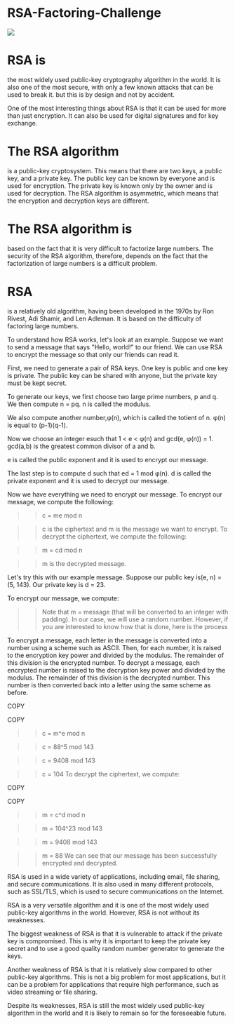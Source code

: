 # RSA-Factoring-Challenge
![](https://cdn.hashnode.com/res/hashnode/image/unsplash/FnA5pAzqhMM/upload/v1664867430622/yP5GJxzOL.jpeg?w=1600&h=840&fit=crop&crop=entropy&auto=compress,format&format=webp)
# RSA is
the most widely used public-key cryptography algorithm in the world. It is also one of the most secure, with only a few known attacks that can be used to break it. but this is by design and not by accident.

One of the most interesting things about RSA is that it can be used for more than just encryption. It can also be used for digital signatures and for key exchange.

# The RSA algorithm 
is a public-key cryptosystem. This means that there are two keys, a public key, and a private key. The public key can be known by everyone and is used for encryption. The private key is known only by the owner and is used for decryption. The RSA algorithm is asymmetric, which means that the encryption and decryption keys are different.

# The RSA algorithm is
based on the fact that it is very difficult to factorize large numbers. The security of the RSA algorithm, therefore, depends on the fact that the factorization of large numbers is a difficult problem.

# RSA 
is a relatively old algorithm, having been developed in the 1970s by Ron Rivest, Adi Shamir, and Len Adleman. It is based on the difficulty of factoring large numbers.

To understand how RSA works, let's look at an example. Suppose we want to send a message that says "Hello, world!" to our friend. We can use RSA to encrypt the message so that only our friends can read it.

First, we need to generate a pair of RSA keys. One key is public and one key is private. The public key can be shared with anyone, but the private key must be kept secret.

To generate our keys, we first choose two large prime numbers, p and q. We then compute n = pq. n is called the modulus.

We also compute another number,φ(n), which is called the totient of n. φ(n) is equal to (p-1)(q-1).

Now we choose an integer esuch that 1 < e < φ(n) and gcd(e, φ(n)) = 1. gcd(a,b) is the greatest common divisor of a and b.

e is called the public exponent and it is used to encrypt our message.

The last step is to compute d such that ed = 1 mod φ(n). d is called the private exponent and it is used to decrypt our message.

Now we have everything we need to encrypt our message. To encrypt our message, we compute the following:

>> c = me mod n

>> c is the ciphertext and m is the message we want to encrypt. To decrypt the ciphertext, we compute the following:

>>m = cd mod n

>>m is the decrypted message.

Let's try this with our example message. Suppose our public key is(e, n) = (5, 143). Our private key is d = 23.

To encrypt our message, we compute:

>> Note that m = message (that will be converted to an integer with padding). In our case, we will use a random number. However, if you are interested to know how that is done, here is the process

To encrypt a message, each letter in the message is converted into a number using a scheme such as ASCII. Then, for each number, it is raised to the encryption key power and divided by the modulus. The remainder of this division is the encrypted number. To decrypt a message, each encrypted number is raised to the decryption key power and divided by the modulus. The remainder of this division is the decrypted number. This number is then converted back into a letter using the same scheme as before.


COPY

COPY
>> c = m^e mod n

>> c = 88^5 mod 143

>> c = 9408 mod 143

>> c = 104
To decrypt the ciphertext, we compute:


COPY

COPY
>> m = c^d mod n

>> m = 104^23 mod 143

>> m = 9408 mod 143

>> m = 88
We can see that our message has been successfully encrypted and decrypted.

RSA is used in a wide variety of applications, including email, file sharing, and secure communications. It is also used in many different protocols, such as SSL/TLS, which is used to secure communications on the Internet.

RSA is a very versatile algorithm and it is one of the most widely used public-key algorithms in the world. However, RSA is not without its weaknesses.

The biggest weakness of RSA is that it is vulnerable to attack if the private key is compromised. This is why it is important to keep the private key secret and to use a good quality random number generator to generate the keys.

Another weakness of RSA is that it is relatively slow compared to other public-key algorithms. This is not a big problem for most applications, but it can be a problem for applications that require high performance, such as video streaming or file sharing.

Despite its weaknesses, RSA is still the most widely used public-key algorithm in the world and it is likely to remain so for the foreseeable future.




